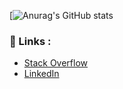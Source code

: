 [![Anurag's GitHub stats](https://www.gilesorr.com/vim/vimjourney/vimages/real_programmers.png)

### 🔗 Links :
- [Stack Overflow](https://stackoverflow.com/users/9057499/arnaud-peralta)
- [LinkedIn](https://www.linkedin.com/in/arnaud-peralta-0b5625154/)
